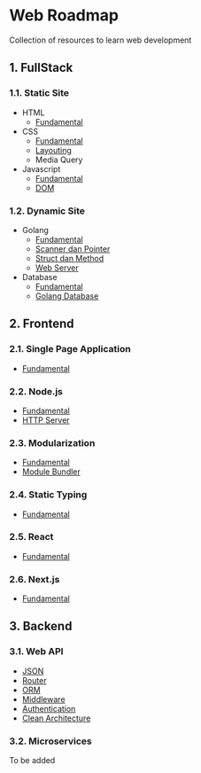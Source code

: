# Web Roadmap

Collection of resources to learn web development

## 1. FullStack

### 1.1. Static Site

- HTML
  - [Fundamental](fullstack/static-site/html/fundamental.md)
- CSS
  - [Fundamental](fullstack/static-site/css/fundamental.md)
  - [Layouting](fullstack/static-site/css/layouting.md)
  - Media Query
- Javascript
  - [Fundamental](fullstack/static-site/javascript/fundamental.md)
  - [DOM](fullstack/static-site/javascript/dom.md)

### 1.2. Dynamic Site

- Golang
  - [Fundamental](fullstack/dynamic-site/golang/fundamental.md)
  - [Scanner dan Pointer](fullstack/dynamic-site/golang/scanner-pointer.md)
  - [Struct dan Method](fullstack/dynamic-site/golang/struct-method.md)
  - [Web Server](fullstack/dynamic-site/golang/web-server.md)
- Database
  - [Fundamental](fullstack/dynamic-site/database/fundamental.md)
  - [Golang Database](fullstack/dynamic-site/database/golang-database.md)

## 2. Frontend

### 2.1. Single Page Application

- [Fundamental](frontend/single-page-application/fundamental.md)

### 2.2. Node.js

- [Fundamental](frontend/node-js/fundamental.md)
- [HTTP Server](frontend/node-js/http-server.md)

### 2.3. Modularization

- [Fundamental](frontend/modularization/fundamental.md)
- [Module Bundler](frontend/modularization/module-bundler.md)

### 2.4. Static Typing

- [Fundamental](frontend/static-typing/fundamental.md)

### 2.5. React

- [Fundamental](frontend/react/fundamental.md)

### 2.6. Next.js

- [Fundamental](frontend/next-js/fundamental.md)

## 3. Backend

### 3.1. Web API

- [JSON](backend/web-api/json.md)
- [Router](backend/web-api/router.md)
- [ORM](backend/web-api/orm.md)
- [Middleware](backend/web-api/middleware.md)
- [Authentication](backend/web-api/authentication.md)
- [Clean Architecture](backend/web-api/clean-architecture.md)

### 3.2. Microservices

To be added
